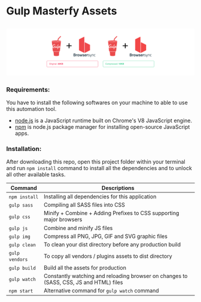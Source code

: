 # Gulp Masterfy Assets

![alt text](preview.png)
---
### Requirements:
You have to install the following softwares on your machine to able to use this automation tool.
- [node.js](https://nodejs.org/en/) is a JavaScript runtime built on Chrome's V8 JavaScript engine.
- [npm](https://www.npmjs.com/) is node.js package manager for installing open-source JavaScript apps.


### Installation:
After downloading this repo, open this project folder within your terminal and run `npm install` command to install all the dependencies and to unlock all other available tasks.

| Command | Descriptions |
| ------------- | ------------- |
| `npm install`  | Installing all dependencies for this application  |
| `gulp sass`  | Compiling all SASS files into CSS  |
| `gulp css` | Minify + Combine + Adding Prefixes to CSS supporting major browsers  |
| `gulp js` | Combine and minify JS files  |
| `gulp img`  | Compress all PNG, JPG, GIF and SVG graphic files  |
| `gulp clean`  | To clean your dist directory before any production build  |
| `gulp vendors`  | To copy all vendors / plugins assets to dist directory  |
| `gulp build`  | Build all the assets for production  |
| `gulp watch` | Constantly watching and reloading browser on changes to (SASS, CSS, JS and HTML) files  |
| `npm start` | Alternative command for `gulp watch` command  |
